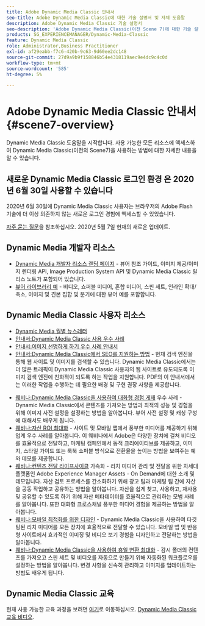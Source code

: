 ```yaml
---
title: Adobe Dynamic Media Classic 안내서
seo-title: Adobe Dynamic Media Classic에 대한 기술 설명서 및 자체 도움말
description: Adobe Dynamic Media Classic 기술 설명서
seo-description: 'Adobe Dynamic Media Classic(이전 Scene 7)에 대한 기술 설명서, 릴리스 노트 및 자체 도움말 자료 '
products: SG_EXPERIENCEMANAGER/Dynamic-Media-Classic
feature: Dynamic Media Classic
role: Administrator,Business Practitioner
exl-id: af29eabb-f7c6-420b-9c63-9d60ee2dc148
source-git-commit: 27d9a9b9f158846b54e4318119aec9e4dc9c4c0d
workflow-type: tm+mt
source-wordcount: '585'
ht-degree: 5%

---
```


# Adobe Dynamic Media Classic 안내서 {#scene7-overview}

Dynamic Media Classic 도움말을 시작합니다. 사용 가능한 모든 리소스에 액세스하여 Dynamic Media Classic(이전의 Scene7)을 사용하는 방법에 대한 자세한 내용을 알 수 있습니다.

## 새로운 Dynamic Media Classic 로그인 환경 은 2020년 6월 30일 사용할 수 있습니다

2020년 6월 30일에 Dynamic Media Classic 사용자는 브라우저의 Adobe Flash 기술에 더 이상 의존하지 않는 새로운 로그인 경험에 액세스할 수 있었습니다.

[자주 묻는 질문](new-ui-2020.md)을 참조하십시오. 2020년 5월 7일 현재의 새로운 업데이트.

## Dynamic Media 개발자 리소스

* [Dynamic Media 개발자 리소스 랜딩 페이지](https://experienceleague.adobe.com/docs/dynamic-media-developer-resources/landing/home.html)  - 뷰어 참조 가이드, 이미지 제공/이미지 렌더링 API, Image Production System API 및 Dynamic Media Classic 릴리스 노트가 포함되어 있습니다.
* [뷰어 라이브러리 예](https://landing.adobe.com/en/na/dynamic-media/ctir-2755/live-demos.html)  - 비디오, 쇼퍼블 미디어, 혼합 미디어, 스핀 세트, 인라인 확대/축소, 이미지 및 견본 집합 및 분기에 대한 뷰어 예를 포함합니다.

## Dynamic Media Classic 사용자 리소스

* [Dynamic Media 월별 뉴스레터](dynamic-media-newsletter.md)
* [안내서:Dynamic Media Classic 사용 우수 사례](https://www.adobe.com/content/dam/www/us/en/marketing/experience-manager-assets/dynamic-media/adobe-dynamic-media-classic-best-practices-guide.pdf)
* [안내서:이미지 선명하게 하기 우수 사례 안내서](/help/assets/s7_sharpening_images.pdf)
* [안내서:Dynamic Media Classic에서 SEO를 지원하는 방법](/help/assets/s7_seo.pdf)  - 현재 검색 엔진을 통해 웹 사이트 및 이미지를 검색할 수 있습니다. Dynamic Media Classic에서는 더 많은 트래픽이 Dynamic Media Classic 사용자의 웹 사이트로 유도되도록 이미지 검색 엔진에 친화적이 되도록 하는 작업을 지원합니다. PDF의 이 안내서에서는 이러한 작업을 수행하는 데 필요한 배경 및 구현 권장 사항을 제공합니다.
<!-- * [Webinar: Best Practices for Responsive Design](http://offers.adobe.com/en/na/marketing/landings/_40458_responsive_design_live_on_demand_webinar.html) - Learn practical tips on how to improve your mobile strategy. See real-world examples of responsive design in action. Create one master asset that works across multiple devices and increase mobile performance by dynamically changing the resolution of images or the orientation of images for portrait or landscape displays. Learn how to also dynamically crop, scale, or resize images. -->
* [웨비나:Dynamic Media Classic을 사용하여 대화형 경험 게재](http://seminars.adobeconnect.com/p7wb8ej3u6d/)  우수 사례 - Dynamic Media Classic에서 콘텐츠를 가져오는 방법과 최적의 성능 및 경험을 위해 이미지 사전 설정을 설정하는 방법을 알아봅니다. 뷰어 사전 설정 및 캐싱 구성에 대해서도 배우게 됩니다.
* [웨비나:자산 ROI 최대화](https://adobecustomersuccess.adobeconnect.com/p5ar3hfrrec/?launcher=false&amp;fcsContent=true&amp;pbMode=normal&amp;proto=true)  - 사이트 및 모바일 앱에서 풍부한 미디어를 제공하기 위해 업계 우수 사례를 알아봅니다. 이 웨비나에서 Adobe은 다양한 장치에 걸쳐 비디오를 효율적으로 전달하고, 마케팅 캠페인에서 동적 크리에이티브를 제공하고, 이미지, 스타일 가이드 또는 룩북 쇼퍼블 방식으로 전환율을 높이는 방법을 보여주는 예와 데모를 제공합니다.
* [웨비나:컨텐츠 전달 라이프사이클](https://adobecustomersuccess.adobeconnect.com/p88ducm9pqv/)  가속화 - 리치 미디어 관리 및 전달을 위한 차세대 플랫폼인 Adobe Experience Manager Assets - On Demand에 대한 소개 및 데모입니다. 자산 검토 프로세스를 간소화하기 위해 광고 팀과 마케팅 팀 간에 자산을 공동 작업하고 공유하는 방법을 알아봅니다. 자산을 쉽게 찾고, 사용하고, 재사용 및 공유할 수 있도록 하기 위해 자산 메타데이터를 효율적으로 관리하는 모범 사례를 알아봅니다. 또한 대화형 크로스채널 풍부한 미디어 경험을 제공하는 방법을 알아봅니다.
* [웨비나:모바일 최적화를 위한 디자인](https://adobecustomersuccess.adobeconnect.com/p6oqd3wydif/?launcher=false&amp;fcsContent=true&amp;pbMode=normal&amp;proto=true)  - Dynamic Media Classic을 사용하여 타깃팅된 리치 미디어를 모든 장치에 효율적으로 전달할 수 있습니다. 모바일 앱 및 반응형 사이트에서 효과적인 이미징 및 비디오 보기 경험을 디자인하고 전달하는 방법을 알아봅니다.
* [웨비나:Dynamic Media Classic을 사용하여 휴일 변환 최대화](https://adobecustomersuccess.adobeconnect.com/p32n1yr85c9/?proto=true)  - 감시 폴더의 컨텐츠를 가져오고 스핀 세트 및 비디오를 자동으로 만들기 위해 자동화된 워크플로우를 설정하는 방법을 알아봅니다. 변경 사항을 신속히 관리하고 이미지를 업데이트하는 방법도 배우게 됩니다.

## Dynamic Media Classic 교육

현재 사용 가능한 교육 과정을 보려면 [여기](https://learning.adobe.com/catalog.html#product=adobe-scene7)로 이동하십시오.
[Dynamic Media Classic 교육 비디오](/help/training-videos.md).
